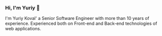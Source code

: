 ### Hi, I'm Yuriy 👋

I'm Yuriy Koval' a Senior Software Engineer with more than 10 years of experience. Experienced both on Front-end and Back-end technologies of web applications.
<!--
**ykoval/ykoval** is a ✨ _special_ ✨ repository because its `README.md` (this file) appears on your GitHub profile.

Here are some ideas to get you started:

- 🔭 I’m currently working on ...
- 🌱 I’m currently learning ...
- 👯 I’m looking to collaborate on ...
- 🤔 I’m looking for help with ...
- 💬 Ask me about ...
- 📫 How to reach me: ...
- 😄 Pronouns: ...
- ⚡ Fun fact: ...
-->
